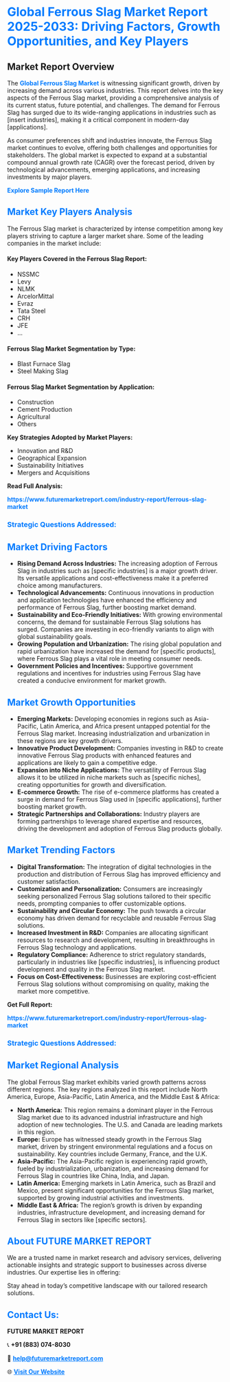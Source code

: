 <h1 style="color: #007BFF;">Global Ferrous Slag Market Report 2025-2033: Driving Factors, Growth Opportunities, and Key Players</h1>

<section id="overview">
<h2>Market Report Overview</h2>
<p>The <a href="https://www.futuremarketreport.com/industry-report/ferrous-slag-market" style="color: #007BFF; text-decoration: none;"><strong>Global Ferrous Slag Market</strong></a> is witnessing significant growth, driven by increasing demand across various industries. This report delves into the key aspects of the Ferrous Slag market, providing a comprehensive analysis of its current status, future potential, and challenges. The demand for Ferrous Slag has surged due to its wide-ranging applications in industries such as [insert industries], making it a critical component in modern-day [applications].</p>
<p>As consumer preferences shift and industries innovate, the Ferrous Slag market continues to evolve, offering both challenges and opportunities for stakeholders. The global market is expected to expand at a substantial compound annual growth rate (CAGR) over the forecast period, driven by technological advancements, emerging applications, and increasing investments by major players.</p>
</section>

<section id="overview">
<p><a href="https://www.futuremarketreport.com/request-sample/reportId=30198" style="color: #007BFF; text-decoration: none;"><strong>Explore Sample Report Here</strong></a></p>
</section>

<section id="key-players">
<h2 style="color: #007BFF;">Market Key Players Analysis</h2>
<p>The Ferrous Slag market is characterized by intense competition among key players striving to capture a larger market share. Some of the leading companies in the market include:</p>
<h4>Key Players Covered in the Ferrous Slag Report:</h4>
<ul><li>NSSMC</li><li>Levy</li><li>NLMK</li><li>ArcelorMittal</li><li>Evraz</li><li>Tata Steel</li><li>CRH</li><li>JFE</li><li>...</li></ul>
<h4>Ferrous Slag Market Segmentation by Type:</h4>
<ul><li>Blast Furnace Slag</li><li>Steel Making Slag</li></ul>

<h4>Ferrous Slag Market Segmentation by Application:</h4>
<ul><li>Construction</li><li>Cement Production</li><li>Agricultural</li><li>Others</li></ul>
<p><strong>Key Strategies Adopted by Market Players:</strong></p>
<ul>
<li>Innovation and R&D</li>
<li>Geographical Expansion</li>
<li>Sustainability Initiatives</li>
<li>Mergers and Acquisitions</li>
</ul>
</section>

<section>
<p><strong>Read Full Analysis: </strong></p><a href="https://www.futuremarketreport.com/industry-report/ferrous-slag-market" style="color: #007BFF; text-decoration: none;"><strong>https://www.futuremarketreport.com/industry-report/ferrous-slag-market</strong></a>
<h3 style="color: #007BFF;">Strategic Questions Addressed:</h3>
</section>

<section id="driving-factors">
<h2 style="color: #007BFF;">Market Driving Factors</h2>
<ul>
<li><strong>Rising Demand Across Industries:</strong> The increasing adoption of Ferrous Slag in industries such as [specific industries] is a major growth driver. Its versatile applications and cost-effectiveness make it a preferred choice among manufacturers.</li>
<li><strong>Technological Advancements:</strong> Continuous innovations in production and application technologies have enhanced the efficiency and performance of Ferrous Slag, further boosting market demand.</li>
<li><strong>Sustainability and Eco-Friendly Initiatives:</strong> With growing environmental concerns, the demand for sustainable Ferrous Slag solutions has surged. Companies are investing in eco-friendly variants to align with global sustainability goals.</li>
<li><strong>Growing Population and Urbanization:</strong> The rising global population and rapid urbanization have increased the demand for [specific products], where Ferrous Slag plays a vital role in meeting consumer needs.</li>
<li><strong>Government Policies and Incentives:</strong> Supportive government regulations and incentives for industries using Ferrous Slag have created a conducive environment for market growth.</li>
</ul>
</section>

<section id="growth-opportunities">
<h2 style="color: #007BFF;">Market Growth Opportunities</h2>
<ul>
<li><strong>Emerging Markets:</strong> Developing economies in regions such as Asia-Pacific, Latin America, and Africa present untapped potential for the Ferrous Slag market. Increasing industrialization and urbanization in these regions are key growth drivers.</li>
<li><strong>Innovative Product Development:</strong> Companies investing in R&D to create innovative Ferrous Slag products with enhanced features and applications are likely to gain a competitive edge.</li>
<li><strong>Expansion into Niche Applications:</strong> The versatility of Ferrous Slag allows it to be utilized in niche markets such as [specific niches], creating opportunities for growth and diversification.</li>
<li><strong>E-commerce Growth:</strong> The rise of e-commerce platforms has created a surge in demand for Ferrous Slag used in [specific applications], further boosting market growth.</li>
<li><strong>Strategic Partnerships and Collaborations:</strong> Industry players are forming partnerships to leverage shared expertise and resources, driving the development and adoption of Ferrous Slag products globally.</li>
</ul>
</section>

<section id="trending-factors">
<h2 style="color: #007BFF;">Market Trending Factors</h2>
<ul>
<li><strong>Digital Transformation:</strong> The integration of digital technologies in the production and distribution of Ferrous Slag has improved efficiency and customer satisfaction.</li>
<li><strong>Customization and Personalization:</strong> Consumers are increasingly seeking personalized Ferrous Slag solutions tailored to their specific needs, prompting companies to offer customizable options.</li>
<li><strong>Sustainability and Circular Economy:</strong> The push towards a circular economy has driven demand for recyclable and reusable Ferrous Slag solutions.</li>
<li><strong>Increased Investment in R&D:</strong> Companies are allocating significant resources to research and development, resulting in breakthroughs in Ferrous Slag technology and applications.</li>
<li><strong>Regulatory Compliance:</strong> Adherence to strict regulatory standards, particularly in industries like [specific industries], is influencing product development and quality in the Ferrous Slag market.</li>
<li><strong>Focus on Cost-Effectiveness:</strong> Businesses are exploring cost-efficient Ferrous Slag solutions without compromising on quality, making the market more competitive.</li>
</ul>
</section>

<section>
<p><strong>Get Full Report: </strong></p><a href="https://www.futuremarketreport.com/industry-report/ferrous-slag-market" style="color: #007BFF; text-decoration: none;"><strong>https://www.futuremarketreport.com/industry-report/ferrous-slag-market</strong></a>
<h3 style="color: #007BFF;">Strategic Questions Addressed:</h3>
</section>


<section id="regional-analysis">
<h2 style="color: #007BFF;">Market Regional Analysis</h2>
<p>The global Ferrous Slag market exhibits varied growth patterns across different regions. The key regions analyzed in this report include North America, Europe, Asia-Pacific, Latin America, and the Middle East & Africa:</p>
<ul>
<li><strong>North America:</strong> This region remains a dominant player in the Ferrous Slag market due to its advanced industrial infrastructure and high adoption of new technologies. The U.S. and Canada are leading markets in this region.</li>
<li><strong>Europe:</strong> Europe has witnessed steady growth in the Ferrous Slag market, driven by stringent environmental regulations and a focus on sustainability. Key countries include Germany, France, and the U.K.</li>
<li><strong>Asia-Pacific:</strong> The Asia-Pacific region is experiencing rapid growth, fueled by industrialization, urbanization, and increasing demand for Ferrous Slag in countries like China, India, and Japan.</li>
<li><strong>Latin America:</strong> Emerging markets in Latin America, such as Brazil and Mexico, present significant opportunities for the Ferrous Slag market, supported by growing industrial activities and investments.</li>
<li><strong>Middle East & Africa:</strong> The region’s growth is driven by expanding industries, infrastructure development, and increasing demand for Ferrous Slag in sectors like [specific sectors].</li>
</ul>
</section>

<footer>
<h2 style="color: #007BFF;">About FUTURE MARKET REPORT</h2>
<p>We are a trusted name in market research and advisory services, delivering actionable insights and strategic support to businesses across diverse industries. Our expertise lies in offering:</p>

<p>Stay ahead in today’s competitive landscape with our tailored research solutions.</p>

<h2 style="color: #007BFF;">Contact Us:</h2>
<p><strong>FUTURE MARKET REPORT</strong></p>
<p>📞 <strong>+91 (883) 074-8030</strong></p>
<p>📧 <strong><a href="mailto:help@futuremarketreport.com" style="color: #007BFF;">help@futuremarketreport.com</a></strong></p>
<p>🌐 <strong><a href="https://www.futuremarketreport.com/" style="color: #007BFF;">Visit Our Website</a></strong></p>
</footer>